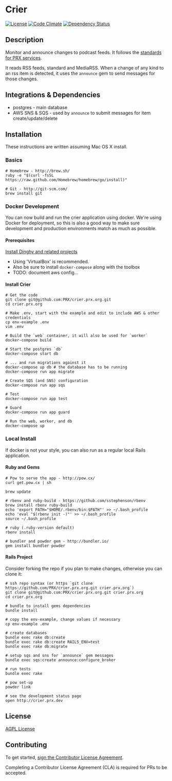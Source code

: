 # Crier
[![License](https://img.shields.io/badge/license-AGPL-blue.svg)](https://www.gnu.org/licenses/agpl-3.0.html)
[![Code Climate](https://codeclimate.com/github/PRX/crier.prx.org/badges/gpa.svg)](https://codeclimate.com/github/PRX/crier.prx.org)
[![Dependency Status](https://gemnasium.com/PRX/crier.prx.org.svg)](https://gemnasium.com/PRX/crier.prx.org)

## Description
Monitor and announce changes to podcast feeds.
It follows the [standards for PRX services](https://github.com/PRX/meta.prx.org/wiki/Project-Standards#services).

It reads RSS feeds, standard and MediaRSS.
When a change of any kind to an rss item is detected, it uses the `announce` gem to send messages for those changes.

## Integrations & Dependencies
- postgres - main database
- AWS SNS & SQS - used by `announce` to submit messages for item create/update/delete

## Installation
These instructions are written assuming Mac OS X install.

### Basics
```shell
# Homebrew - http://brew.sh/
ruby -e "$(curl -fsSL https://raw.github.com/Homebrew/homebrew/go/install)"

# Git - http://git-scm.com/
brew install git
```

### Docker Development
You can now build and run the crier application using docker.
We're using Docker for deployment, so this is also a good way to make sure development and production environments match as much as possible.

#### Prerequisites
[Install Dinghy and related projects](https://github.com/codekitchen/dinghy)
* Using 'VirtualBox' is recommended.
* Also be sure to install `docker-compose` along with the toolbox
* TODO: document aws config...

#### Install Crier
```shell
# Get the code
git clone git@github.com:PRX/crier.prx.org.git
cd crier.prx.org

# Make .env, start with the example and edit to include AWS & other credentials
cp env-example .env
vim .env

# Build the `web` container, it will also be used for `worker`
docker-compose build

# Start the postgres `db`
docker-compose start db

# ... and run migrations against it
docker-compose up db # the database has to be running
docker-compose run app migrate

# Create SQS (and SNS) configuration
docker-compose run app sqs

# Test
docker-compose run app test

# Guard
docker-compose run app guard

# Run the web, worker, and db
docker-compose up
```

### Local Install
If docker is not your style, you can also run as a regular local Rails application.

#### Ruby and Gems
```
# Pow to serve the app - http://pow.cx/
curl get.pow.cx | sh

brew update

# rbenv and ruby-build - https://github.com/sstephenson/rbenv
brew install rbenv ruby-build
echo 'export PATH="$HOME/.rbenv/bin:$PATH"' >> ~/.bash_profile
echo 'eval "$(rbenv init -)"' >> ~/.bash_profile
source ~/.bash_profile

# ruby (.ruby-version default)
rbenv install

# bundler and powder gem - http://bundler.io/
gem install bundler powder
```

#### Rails Project
Consider forking the repo if you plan to make changes, otherwise you can clone it:
```
# ssh repo syntax (or https `git clone https://github.com/PRX/crier.prx.org.git crier.prx.org`)
git clone git@github.com:PRX/crier.prx.org.git crier.prx.org
cd crier.prx.org

# bundle to install gems dependencies
bundle install

# copy the env-example, change values if necessary
cp env-example .env

# create databases
bundle exec rake db:create
bundle exec rake db:create RAILS_ENV=test
bundle exec rake db:migrate

# setup sqs and sns for `announce` gem messages
bundle exec sqs:create announce:configure_broker

# run tests
bundle exec rake

# pow set-up
powder link

# see the development status page
open http://crier.prx.dev
```

## License
[AGPL License](https://www.gnu.org/licenses/agpl-3.0.html)

## Contributing
To get started, <a href="https://www.clahub.com/agreements/PRX/crier.prx.org">sign the Contributor License Agreement</a>.

Completing a Contributor License Agreement (CLA) is required for PRs to be accepted.

